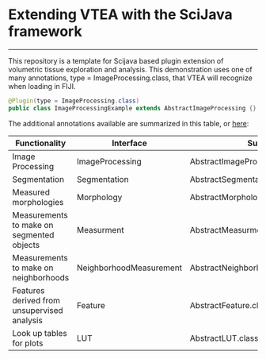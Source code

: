 # Extending VTEA with the SciJava framework
-----

This repository is a template for Scijava based plugin extension of volumetric tissue exploration and analysis.  This demonstration uses one of many annotations, type = ImageProcessing.class, that VTEA will recognize when loading in FIJI.

```java
@Plugin(type = ImageProcessing.class)
public class ImageProcessingExample extends AbstractImageProcessing {}
```

The additional annotations available are summarized in this table, or [here](https://www.biorxiv.org/content/10.1101/2021.12.27.474025v1.full.pdf):

|Functionality|Interface|Superclass|
|-------------|---------|----------|
|Image Processing|ImageProcessing|AbstractImageProcessing.class|
|Segmentation|Segmentation|AbstractSegmentation.class|
|Measured morphologies|Morphology|AbstractMorphology.class|
|Measurements to make on segmented objects|Measurment|AbstractMeasurment.class|
|Measurements to make on neighborhoods|NeighborhoodMeasurement|AbstractNeighborhoodMeasurement.class|
|Features derived from unsupervised analysis|Feature|AbstractFeature.class|
|Look up tables for plots|LUT|AbstractLUT.class|

